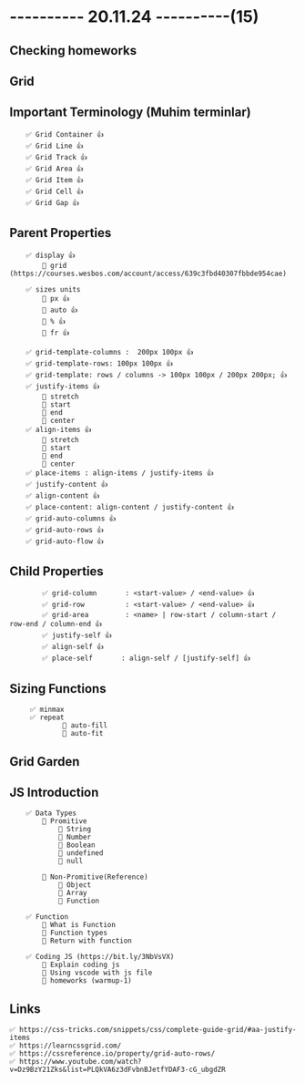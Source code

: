 # ---------- 20.11.24 ----------(15)

## Checking homeworks

## Grid

## Important Terminology (Muhim terminlar)

        ✅ Grid Container 👍
        ✅ Grid Line 👍
        ✅ Grid Track 👍
        ✅ Grid Area 👍
        ✅ Grid Item 👍
        ✅ Grid Cell 👍
        ✅ Grid Gap 👍

## Parent Properties

        ✅ display 👍
            🎁 grid (https://courses.wesbos.com/account/access/639c3fbd40307fbbde954cae)

        ✅ sizes units
            🎁 px 👍
            🎁 auto 👍
            🎁 % 👍
            🎁 fr 👍

        ✅ grid-template-columns :  200px 100px 👍
        ✅ grid-template-rows: 100px 100px 👍
        ✅ grid-template: rows / columns -> 100px 100px / 200px 200px; 👍
        ✅ justify-items 👍
            🎁 stretch
            🎁 start
            🎁 end
            🎁 center
        ✅ align-items 👍
            🎁 stretch
            🎁 start
            🎁 end
            🎁 center
        ✅ place-items : align-items / justify-items 👍
        ✅ justify-content 👍
        ✅ align-content 👍
        ✅ place-content: align-content / justify-content 👍
        ✅ grid-auto-columns 👍
        ✅ grid-auto-rows 👍
        ✅ grid-auto-flow 👍

## Child Properties

            ✅ grid-column       : <start-value> / <end-value> 👍
            ✅ grid-row          : <start-value> / <end-value> 👍
            ✅ grid-area         : <name> | row-start / column-start / row-end / column-end 👍
            ✅ justify-self 👍
            ✅ align-self 👍
            ✅ place-self       : align-self / [justify-self] 👍

## Sizing Functions

         ✅ minmax
         ✅ repeat
                 🎁 auto-fill
                 🎁 auto-fit

## Grid Garden

## JS Introduction

        ✅ Data Types
            🔷 Promitive
                🎁 String
                🎁 Number
                🎁 Boolean
                🎁 undefined
                🎁 null

            🔷 Non-Promitive(Reference)
                🎁 Object
                🎁 Array
                🎁 Function

        ✅ Function
            🎁 What is Function
            🎁 Function types
            🎁 Return with function

        ✅ Coding JS (https://bit.ly/3NbVsVX)
            🎁 Explain coding js
            🎁 Using vscode with js file
            🎁 homeworks (warmup-1)

## Links

    ✅ https://css-tricks.com/snippets/css/complete-guide-grid/#aa-justify-items
    ✅ https://learncssgrid.com/
    ✅ https://cssreference.io/property/grid-auto-rows/
    ✅ https://www.youtube.com/watch?v=Dz9BzY21Zks&list=PLQkVA6z3dFvbnBJetfYDAF3-cG_ubgdZR
